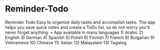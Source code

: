 # Reminder-Todo
Reminder Todo  Easy to organize daily tasks and accomplish tasks. The app helps you save quick notes and create a ToDo list, so do not worry you'll never forget anything.  • App available in many languages 1) Arabic 2) English 3) German 4) Spanish 5) Polish 6) Finnish 7) French 8) Bulgarian 9) Vietnamese 10) Chinese 11) Italian 12) Malayalam 13) Tagalog
